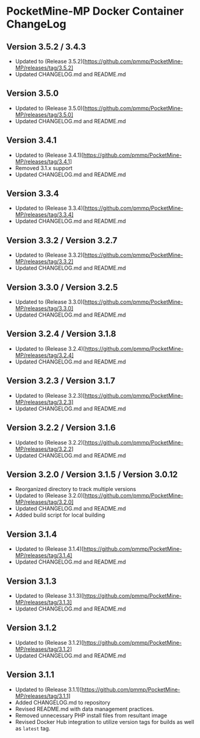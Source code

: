 # PocketMine-MP Docker Container ChangeLog

## Version 3.5.2 / 3.4.3

- Updated to (Release 3.5.2)[https://github.com/pmmp/PocketMine-MP/releases/tag/3.5.2]
- Updated CHANGELOG.md and README.md


## Version 3.5.0

- Updated to (Release 3.5.0)[https://github.com/pmmp/PocketMine-MP/releases/tag/3.5.0]
- Updated CHANGELOG.md and README.md

## Version 3.4.1

- Updated to (Release 3.4.1)[https://github.com/pmmp/PocketMine-MP/releases/tag/3.4.1]
- Removed 3.1.x support
- Updated CHANGELOG.md and README.md


## Version 3.3.4

- Updated to (Release 3.3.4)[https://github.com/pmmp/PocketMine-MP/releases/tag/3.3.4]
- Updated CHANGELOG.md and README.md


## Version 3.3.2 / Version 3.2.7

- Updated to (Release 3.3.2)[https://github.com/pmmp/PocketMine-MP/releases/tag/3.3.2]
- Updated CHANGELOG.md and README.md


## Version 3.3.0 / Version 3.2.5

- Updated to (Release 3.3.0)[https://github.com/pmmp/PocketMine-MP/releases/tag/3.3.0]
- Updated CHANGELOG.md and README.md


## Version 3.2.4 / Version 3.1.8

- Updated to (Release 3.2.4)[https://github.com/pmmp/PocketMine-MP/releases/tag/3.2.4]
- Updated CHANGELOG.md and README.md


## Version 3.2.3 / Version 3.1.7

- Updated to (Release 3.2.3)[https://github.com/pmmp/PocketMine-MP/releases/tag/3.2.3]
- Updated CHANGELOG.md and README.md

## Version 3.2.2 / Version 3.1.6

- Updated to (Release 3.2.2)[https://github.com/pmmp/PocketMine-MP/releases/tag/3.2.2]
- Updated CHANGELOG.md and README.md


## Version 3.2.0 / Version 3.1.5 / Version 3.0.12

- Reorganized directory to track multiple versions
- Updated to (Release 3.2.0)[https://github.com/pmmp/PocketMine-MP/releases/tag/3.2.0]
- Updated CHANGELOG.md and README.md
- Added build script for local building

## Version 3.1.4

- Updated to (Release 3.1.4)[https://github.com/pmmp/PocketMine-MP/releases/tag/3.1.4]
- Updated CHANGELOG.md and README.md

## Version 3.1.3

- Updated to (Release 3.1.3)[https://github.com/pmmp/PocketMine-MP/releases/tag/3.1.3]
- Updated CHANGELOG.md and README.md

## Version 3.1.2

- Updated to (Release 3.1.2)[https://github.com/pmmp/PocketMine-MP/releases/tag/3.1.2]
- Updated CHANGELOG.md and README.md


## Version 3.1.1

- Updated to (Release 3.1.1)[https://github.com/pmmp/PocketMine-MP/releases/tag/3.1.1]
- Added CHANGELOG.md to repository
- Revised README.md with data management practices.
- Removed unnecessary PHP install files from resultant image
- Revised Docker Hub integration to utilize version tags for builds as well as `latest` tag.
